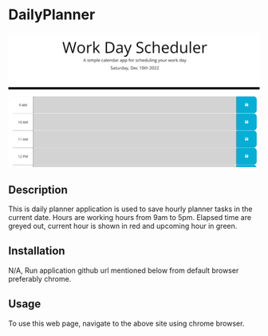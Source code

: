 # DailyPlanner

<picture>
<img src= "./assets/Myworkscheduler.PNG">
</picture>

## Description
This is daily planner application is used to save hourly planner tasks in the current date.
Hours are working hours from 9am to 5pm. Elapsed time are greyed out, current hour is shown in red and upcoming hour in green.

## Installation

N/A, Run application github url mentioned below from default browser preferably chrome.

## Usage

To use this web page, navigate to the above site using chrome browser.
